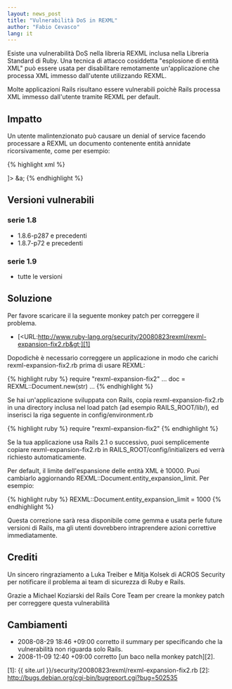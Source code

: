 ```yaml
---
layout: news_post
title: "Vulnerabilità DoS in REXML"
author: "Fabio Cevasco"
lang: it
---
```


Esiste una vulnerabilità DoS nella libreria REXML inclusa nella Libreria
Standard di Ruby. Una tecnica di attacco cosiddetta \"esplosione di
entità XML\" può essere usata per disabilitare remotamente
un\'applicazione che processa XML immesso dall\'utente utilizzando
REXML.

Molte applicazioni Rails risultano essere vulnerabili poichè Rails
processa XML immesso dall\'utente tramite REXML per default.

## Impatto

Un utente malintenzionato può causare un denial of service facendo
processare a REXML un documento contenente entità annidate
ricorsivamente, come per esempio:

{% highlight xml %}
<?xml version="1.0" encoding="UTF-8"?>
<!DOCTYPE member [
  <!ENTITY a "&b;&b;&b;&b;&b;&b;&b;&b;&b;&b;">
  <!ENTITY b "&c;&c;&c;&c;&c;&c;&c;&c;&c;&c;">
  <!ENTITY c "&d;&d;&d;&d;&d;&d;&d;&d;&d;&d;">
  <!ENTITY d "&e;&e;&e;&e;&e;&e;&e;&e;&e;&e;">
  <!ENTITY e "&f;&f;&f;&f;&f;&f;&f;&f;&f;&f;">
  <!ENTITY f "&g;&g;&g;&g;&g;&g;&g;&g;&g;&g;">
  <!ENTITY g "xxxxxxxxxxxxxxxxxxxxxxxxxxxxxx">
]>
<member>
&a;
</member>
{% endhighlight %}

## Versioni vulnerabili

### serie 1.8

* 1\.8.6-p287 e precedenti
* 1\.8.7-p72 e precedenti

### serie 1.9

* tutte le versioni

## Soluzione

Per favore scaricare il la seguente monkey patch per correggere il
problema.

* [&lt;URL:http://www.ruby-lang.org/security/20080823rexml/rexml-expansion-fix2.rb&gt;][1]

Dopodichè è necessario correggere un applicazione in modo che carichi
rexml-expansion-fix2.rb prima di usare REXML:

{% highlight ruby %}
require "rexml-expansion-fix2"
...
doc = REXML::Document.new(str)
...
{% endhighlight %}

Se hai un\'applicazione sviluppata con Rails, copia
rexml-expansion-fix2.rb in una directory inclusa nel load patch (ad
esempio RAILS\_ROOT/lib/), ed inserisci la riga seguente in
config/environment.rb

{% highlight ruby %}
require "rexml-expansion-fix2"
{% endhighlight %}

Se la tua applicazione usa Rails 2.1 o successivo, puoi semplicemente
copiare rexml-expansion-fix2.rb in RAILS\_ROOT/config/initializers ed
verrà richiesto automaticamente.

Per default, il limite dell\'espansione delle entità XML è 10000. Puoi
cambiarlo aggiornando REXML::Document.entity\_expansion\_limit. Per
esempio:

{% highlight ruby %}
REXML::Document.entity_expansion_limit = 1000
{% endhighlight %}

Questa correzione sarà resa disponibile come gemma e usata perle future
versioni di Rails, ma gli utenti dovrebbero intraprendere azioni
correttive immediatamente.

## Crediti

Un sincero ringraziamento a Luka Treiber e Mitja Kolsek di ACROS
Security per notificare il problema ai team di sicurezza di Ruby e
Rails.

Grazie a Michael Koziarski del Rails Core Team per creare la monkey
patch per correggere questa vulnerabilità

## Cambiamenti

* 2008-08-29 18:46 +09:00 corretto il summary per specificando che la
  vulnerabilità non riguarda solo Rails.
* 2008-11-09 12:40 +09:00 corretto [un baco nella monkey patch][2].



[1]: {{ site.url }}/security/20080823rexml/rexml-expansion-fix2.rb
[2]: http://bugs.debian.org/cgi-bin/bugreport.cgi?bug=502535
